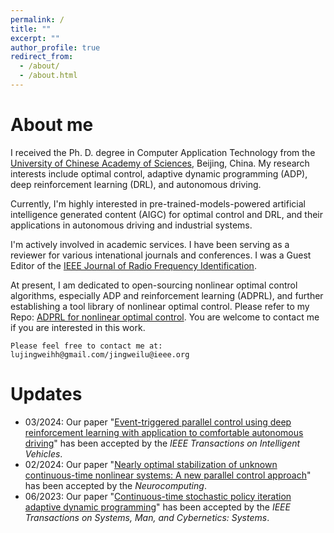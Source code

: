```yaml
---
permalink: /
title: ""
excerpt: ""
author_profile: true
redirect_from: 
  - /about/
  - /about.html
---
```


About me
======
I received the Ph. D. degree in Computer Application Technology from the [University of Chinese Academy of Sciences](https://english.ucas.ac.cn/), Beijing, China.
My research interests include optimal control, adaptive dynamic programming (ADP), deep reinforcement learning (DRL), and autonomous driving.

Currently, I'm highly interested in pre-trained-models-powered artificial intelligence generated content (AIGC) for optimal control and DRL, and their applications in autonomous driving and industrial systems.

I'm actively involved in academic services. I have been serving as a reviewer for various intenational journals and conferences. I was a Guest Editor of the [IEEE Journal of Radio Frequency Identification](https://ieeexplore.ieee.org/xpl/RecentIssue.jsp?punumber=7433271).

At present, I am dedicated to open-sourcing nonlinear optimal control algorithms, especially ADP and reinforcement learning (ADPRL), and further establishing a tool library of nonlinear optimal control. Please refer to my Repo: [ADPRL for nonlinear optimal control](https://github.com/lujingweihh/Adaptive-dynamic-programming-algorithms).
You are welcome to contact me if you are interested in this work.

`Please feel free to contact me at: lujingweihh@gmail.com/jingweilu@ieee.org`

Updates
======
- 03/2024: Our paper "[Event-triggered parallel control using deep reinforcement learning with application to comfortable autonomous driving](https://ieeexplore.ieee.org/document/10458397)" has been accepted by the *IEEE Transactions on Intelligent Vehicles*.
- 02/2024: Our paper "[Nearly optimal stabilization of unknown continuous-time nonlinear systems: A new parallel control approach](https://www.sciencedirect.com/science/article/abs/pii/S0925231224001929)" has been accepted by the *Neurocomputing*.
- 06/2023: Our paper "[Continuous-time stochastic policy iteration adaptive dynamic programming](https://ieeexplore.ieee.org/abstract/document/10168821)" has been accepted by the *IEEE Transactions on Systems, Man, and Cybernetics: Systems*.





